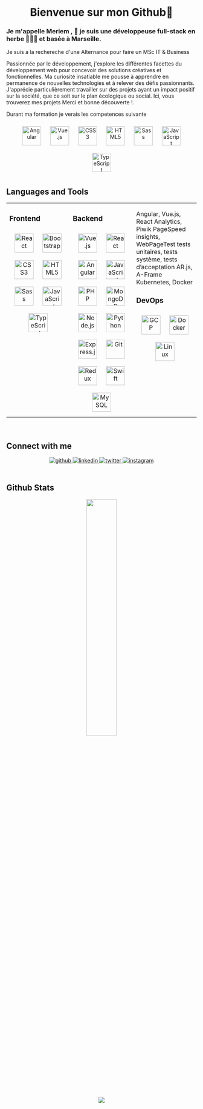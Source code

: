 <h1 align="center">Bienvenue sur mon Github👋</h1>



### <div> Je m'appelle Meriem , 👾 je suis une développeuse full-stack en herbe 👨‍💻🚀 et basée à Marseille. 
Je suis a la rechereche d'une Alternance pour faire un MSc IT & Business </div>  


<div>
 Passionnée par le développement, j'explore les différentes facettes du développement web pour concevoir des solutions créatives et fonctionnelles. 
 Ma curiosité insatiable me pousse à apprendre en permanence de nouvelles technologies et à relever des défis passionnants. 
 J'apprécie particulièrement travailler sur des projets ayant un impact positif sur la société, que ce soit sur le plan écologique ou social.
 Ici, vous trouverez mes projets
 Merci et bonne découverte !.
</div>

Durant ma formation je verais les competences suivante
<div align="center">  
 <img style="margin: 10px" src="https://profilinator.rishav.dev/skills-assets/Angular-original-Angular.svg" alt="Angular" height="50" />  
 <img style="margin: 10px" src="https://profilinator.rishav.dev/skills-assets/bootstrap-plain.svg" alt="Vue.js" height="50" />  
 <img style="margin: 10px" src="https://profilinator.rishav.dev/skills-assets/css3-original-wordmark.svg" alt="CSS3" height="50" />  
 <img style="margin: 10px" src="https://profilinator.rishav.dev/skills-assets/html5-original-wordmark.svg" alt="HTML5" height="50" />   
 <img style="margin: 10px" src="https://profilinator.rishav.dev/skills-assets/sass-original.svg" alt="Sass" height="50" />  
 <img style="margin: 10px" src="https://profilinator.rishav.dev/skills-assets/javascript-original.svg" alt="JavaScript" height="50" />  
 <img style="margin: 10px" src="https://profilinator.rishav.dev/skills-assets/typescript-original.svg" alt="TypeScript" height="50" />  
</div>

## Languages and Tools 
<table><tr><td valign="top" width="33%">


### Frontend  
<div align="center">  
 <img style="margin: 10px" src="https://profilinator.rishav.dev/skills-assets/react-original-wordmark.svg" alt="React" height="50" />  
 <img style="margin: 10px" src="https://profilinator.rishav.dev/skills-assets/bootstrap-plain.svg" alt="Bootstrap" height="50" />  
 <img style="margin: 10px" src="https://profilinator.rishav.dev/skills-assets/css3-original-wordmark.svg" alt="CSS3" height="50" />  
 <img style="margin: 10px" src="https://profilinator.rishav.dev/skills-assets/html5-original-wordmark.svg" alt="HTML5" height="50" />   
 <img style="margin: 10px" src="https://profilinator.rishav.dev/skills-assets/sass-original.svg" alt="Sass" height="50" />  
 <img style="margin: 10px" src="https://profilinator.rishav.dev/skills-assets/javascript-original.svg" alt="JavaScript" height="50" />  
 <img style="margin: 10px" src="https://profilinator.rishav.dev/skills-assets/typescript-original.svg" alt="TypeScript" height="50" />  
</div>

</td><td valign="top" width="33%">



### Backend  
<div align="center">   
 <img style="margin: 10px" src="https://profilinator.rishav.dev/skills-assets/vuejs-original-wordmark.svg" alt="Vue.js" height="50" />  
<img style="margin: 10px" src="https://profilinator.rishav.dev/skills-assets/react-original-wordmark.svg" alt="React" height="50" />  
<img style="margin: 10px" src="https://profilinator.rishav.dev/skills-assets/angularjs-original.svg" alt="Angular" height="50" /> 
  <img style="margin: 10px" src="https://profilinator.rishav.dev/skills-assets/javascript-original.svg" alt="JavaScript" height="50" />   
  <img style="margin: 10px" src="https://profilinator.rishav.dev/skills-assets/php-original.svg" alt="PHP" height="50" />  
  <img style="margin: 10px" src="https://profilinator.rishav.dev/skills-assets/mongodb-original-wordmark.svg" alt="MongoDB" height="50" />  
  <img style="margin: 10px" src="https://profilinator.rishav.dev/skills-assets/nodejs-original-wordmark.svg" alt="Node.js" height="50" />  
  <img style="margin: 10px" src="https://profilinator.rishav.dev/skills-assets/python-original.svg" alt="Python" height="50" />  
  <img style="margin: 10px" src="https://profilinator.rishav.dev/skills-assets/express-original-wordmark.svg" alt="Express.js" height="50" />  
  <img style="margin: 10px" src="https://profilinator.rishav.dev/skills-assets/git-scm-icon.svg" alt="Git" height="50" />  
  <img style="margin: 10px" src="https://profilinator.rishav.dev/skills-assets/redux-original.svg" alt="Redux" height="50" />  
  <img style="margin: 10px" src="https://profilinator.rishav.dev/skills-assets/swift-original-wordmark.svg" alt="Swift" height="50" />  
  <img style="margin: 10px" src="https://profilinator.rishav.dev/skills-assets/mysql-original-wordmark.svg" alt="MySQL" height="50" />    
</div>

</td><td valign="top" width="33%">

Angular, Vue.js, React
Analytics, Piwik
PageSpeed insights, WebPageTest
tests unitaires, tests système, tests d’acceptation
AR.js, A-Frame
Kubernetes, Docker

### DevOps  
<div align="center">  
 <img style="margin: 10px" src="https://profilinator.rishav.dev/skills-assets/google_cloud-icon.svg" alt="GCP" height="50" />  
 <img style="margin: 10px" src="https://profilinator.rishav.dev/skills-assets/docker-original-wordmark.svg" alt="Docker" height="50" />  
 <img style="margin: 10px" src="https://profilinator.rishav.dev/skills-assets/linux-original.svg" alt="Linux" height="50" />   
</div>

</td></tr></table>  

<br/>  


## Connect with me  
<div align="center">
<a href="https://github.com/S-mkds" target="_blank">
<img src=https://img.shields.io/badge/github-%2324292e.svg?&style=for-the-badge&logo=github&logoColor=white alt=github style="margin-bottom: 5px;" />
</a>
<a href="https://www.linkedin.com/in/samir-mokaddem/" target="_blank">
<img src=https://img.shields.io/badge/linkedin-%231E77B5.svg?&style=for-the-badge&logo=linkedin&logoColor=white alt=linkedin style="margin-bottom: 5px;" />
</a>
<a href="https://twitter.com/s_mkds" target="_blank">
<img src=https://img.shields.io/badge/twitter-%2300acee.svg?&style=for-the-badge&logo=twitter&logoColor=white alt=twitter style="margin-bottom: 5px;" />
</a>
<a href="https://www.instagram.com/s.mkds/" target="_blank">
<img src=https://img.shields.io/badge/instagram-%23000000.svg?&style=for-the-badge&logo=instagram&logoColor=white alt=instagram style="margin-bottom: 5px;" />
</a>  
</div>  
  

<br/>  


  

## Github Stats  
<div align="center"><img src="https://github-readme-stats.vercel.app/api/top-langs/?username=S-mkds&hide_border=true&layout=compact" align="center" style="width: 40%" /></div>  

<br/>  

<div align="center">
<img src="https://komarev.com/ghpvc/?username=meriem-barka&&style=flat-square" align="center" />
</div>  

